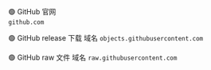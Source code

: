🟢 GitHub 官网     
````github.com````

🟢 GitHub release 下载 域名
````objects.githubusercontent.com````

🟢 GitHub raw 文件 域名
````raw.githubusercontent.com````
